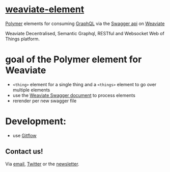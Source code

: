 # [weaviate-element](https://github.com/ING-Internet-of-Things/weaviate-element)


[Polymer](https://www.polymer-project.org) elements for consuming [GraphQL](http://graphql.org) via the [Swagger api](https://swagger.io/) on [Weaviate](https://github.com/creativesoftwarefdn/weaviate)

Weaviate Decentralised, Semantic Graphql, RESTful and Websocket Web of Things platform.

# goal of the Polymer element for Weaviate
- `<thing>` element for a single thing and a `<things>` element  to go over multiple elements
- use the [Weaviate Swagger document](https://github.com/creativesoftwarefdn/weaviate/blob/develop/swagger/weaviate-swagger.json)  to process elements
- rerender per new swagger file

# Development:
- use [Gitflow](http://danielkummer.github.io/git-flow-cheatsheet)


## Contact us!

Via [email](mailto:yourfriends@weaviate.com), [Twitter](https://twitter.com/weaviate) or the [newsletter](http://eepurl.com/bRsMir).
